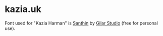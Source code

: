 # kazia.uk

Font used for "Kazia Harman" is [Santhin](https://www.dafont.com/santhin.font) by [Gilar Studio](https://www.creativefabrica.com/designer/gilar-studio/) (free for personal use).
